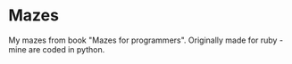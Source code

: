 # Mazes
My mazes from book "Mazes for programmers". Originally made for ruby - mine are coded in python.
